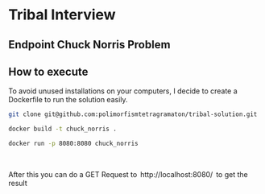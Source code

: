# Tribal Interview
## Endpoint Chuck Norris Problem

## How to execute
To avoid unused installations on your computers, I decide to create a Dockerfile to run the solution easily.

```sh
git clone git@github.com:polimorfismtetragramaton/tribal-solution.git
```
```sh
docker build -t chuck_norris .
```
```sh
docker run -p 8080:8080 chuck_norris
```
 ⁠

After this you can do a GET Request to ⁠ http://localhost:8080/ ⁠ to get the result